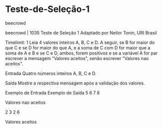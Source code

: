 # Teste-de-Seleção-1
beecrowd

beecrowd | 1035
Teste de Seleção 1
Adaptado por Neilor Tonin, URI  Brasil

Timelimit: 1
Leia 4 valores inteiros A, B, C e D. A seguir, se B for maior do que C e se D for maior do que A, e a soma de C com D for maior que a soma de A e B e se C e D, ambos, forem positivos e se a variável A for par escrever a mensagem "Valores aceitos", senão escrever "Valores nao aceitos".

Entrada
Quatro números inteiros A, B, C e D.

Saída
Mostre a respectiva mensagem após a validação dos valores.

Exemplo de Entrada	Exemplo de Saída
5 6 7 8

Valores nao aceitos

2 3 2 6

Valores aceitos
